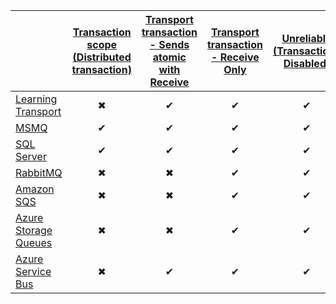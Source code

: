 |  | [Transaction scope (Distributed transaction)](/transports/transactions.md#transactions-transaction-scope-distributed-transaction) | [Transport transaction - Sends atomic with Receive](/transports/transactions.md#transactions-transport-transaction-sends-atomic-with-receive)  | [Transport transaction - Receive Only](/transports/transactions.md#transactions-transport-transaction-receive-only) | [Unreliable (Transactions Disabled)](/transports/transactions.md#transactions-unreliable-transactions-disabled) |
| :------------------| :-: |:-:| :-:| :-: |
| [Learning Transport](/transports/learning/#transactions-and-delivery-guarantees) | &#10006; | &#10004; | &#10004; | &#10004; |
| [MSMQ](/transports/msmq/transportconfig.md#transactions-and-delivery-guarantees) | &#10004; | &#10004; | &#10004; | &#10004; |
| [SQL Server](/transports/sql/transactions.md) | &#10004; | &#10004; | &#10004; | &#10004; |
| [RabbitMQ](/transports/rabbitmq/transactions-and-delivery-guarantees.md) | &#10006; | &#10006; | &#10004; | &#10004; |
| [Amazon SQS](/transports/sqs/transaction-support.md) | &#10006; | &#10006; | &#10004; | &#10004; |
| [Azure Storage Queues](/transports/azure-storage-queues/transaction-support.md)| &#10006; | &#10006; | &#10004; | &#10004; |
| [Azure Service Bus](/transports/azure-service-bus/transaction-support.md) | &#10006; | &#10004; | &#10004; | &#10004; |
